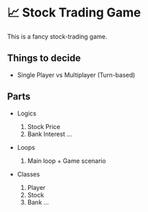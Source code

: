 # 📈 Stock Trading Game 
This is a fancy stock-trading game.

## Things to decide
- Single Player vs Multiplayer (Turn-based)

## Parts
- Logics
  1. Stock Price
  2. Bank Interest
  ...
  
- Loops
  1. Main loop + Game scenario

- Classes
  1. Player
  2. Stock
  3. Bank
  ...
